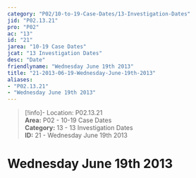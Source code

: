 ```yaml
---  
category: "P02/10-to-19-Case-Dates/13-Investigation-Dates"  
jid: "P02.13.21"  
pro: "P02"  
ac: "13"  
id: "21"  
jarea: "10-19 Case Dates"  
jcat: "13 Investigation Dates"  
desc: "Date"  
friendlyname: "Wednesday June 19th 2013"  
title: "21-2013-06-19-Wednesday-June-19th-2013"  
aliases:   
- "P02.13.21"  
- "Wednesday June 19th 2013"  
---  
```

>[!info]- Location: P02.13.21  
>**Area:** P02 - 10-19 Case Dates  
>**Category:** 13 - 13 Investigation Dates  
>**ID:** 21 - Wednesday June 19th 2013  
  
# Wednesday June 19th 2013  
